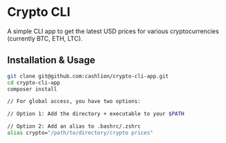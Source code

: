 # Crypto CLI

A simple CLI app to get the latest USD prices for various cryptocurrencies (currently BTC, ETH, LTC).

## Installation & Usage

```sh
git clone git@github.com:cashlion/crypto-cli-app.git
cd crypto-cli-app
composer install

// For global access, you have two options:

// Option 1: Add the directory + executable to your $PATH

// Option 2: Add an alias to .bashrc/.zshrc
alias crypto="/path/to/directory/crypto prices"
```